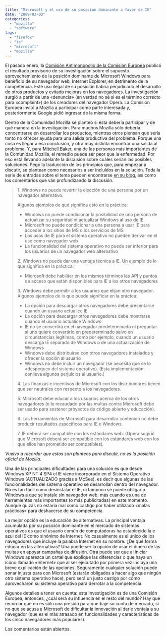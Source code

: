 ```yaml
---
title: "Microsoft y el uso de su posición dominante a favor de IE"
date: "2009-03-03"
categories: 
  - "mozilla"
  - "software"
tags: 
  - "firefox"
  - "ie"
  - "microsoft"
  - "mozilla"
---
```


El pasado enero, la [Comisión Antimonopolio de la Comisión Europea](http://www.mozilla-hispano.org/2009/02/13/257-la-comision-europea-anti-monopolio-microsoft-y-mozilla "Noticia en Mozilla hispano") publicó el resultado provisorio de su investigación sobre el supuesto aprovechamiento de la posición dominante de Microsoft Windows para beneficio de su navegador web, Internet Explorer, en detrimento de la competencia. Este uso ilegal de su posición habría perjudicado el desarrollo de otros productos y evitado mejoras en los navegadores. La investigación surgió a partir de una «denuncia» (en verdad no sé si es el término correcto para «complaint») de los creadores del navegador Opera. La Comisión Europea invitó a Mozilla a participar como parte interesada y, posteriormente Google pidió ingresar de la misma forma.

Dentro de la Comunidad Mozilla se planteó si ésta debería participar y de qué manera en la investigación. Para muchos Mozilla sólo debería concentrarse en desarrollar los productos, mientras otros piensan que sería tonto no ofrecer ayuda para una salida productiva del problema. Porque una cosa es llegar a esa conclusión, y otra muy distinta encontrar una salida al problema. Y, para [Mitchell Baker](http://blog.lizardwrangler.com/2009/02/24/ec-list-of-potential-principles/ "Blog de Mitchell Baker"), una de las personas más importantes de la Comunidad Mozilla, el remedio puede ser peor que la enfermedad. Por eso está llevando adelante la discusión sobre cuáles serían las posibles soluciones. Pego la traducción de los principios que, para empezar a discutir, se plantean como necesarios a ser incluídos en la solución. Toda la serie de entradas sobre el tema pueden encontrarse [en su blog](http://blog.lizardwrangler.com/2009/02/24/ec-list-of-potential-principles/ "Blog de Mitchell Baker"), así como los comentarios que van profundizando la discusión.

> 1\. Windows no puede revertir la elección de una persona por un navegador alternativo.
> 
> Algunos ejemplos de qué significa esto en la práctica:
> 
> - Windows no puede condicionar la posibilidad de una persona de actualizar su seguridad ni actualizar Windows al uso de IE
> - Microsoft no puede condicionar a una persona a usar IE para acceder a los sitios de MS o los servicios de MS
> - Los usos de IE para el sistema operativo no pueden derivar en el uso como navegador web
> - La funcionalidad del sistema operativo no puede ser inferior para los usuarios de un navegador web alternativo
> 
> 2\. Windows no puede dar una ventaja técnica a IE. Un ejemplo de lo que significa en la práctica:
> 
> - Microsoft debe habilitar en los mismos términos las API y puntos de acceso que están disponibles para IE a los otros navegadores
> 
> 3\. Windows debe permitir a los usuarios que elijan otro navegador. Algunos ejemplos de lo que puede significar en la práctca:
> 
> - La opción para descargar otros navegadores debe presentarse cuando un usuario actualice IE
> - La opción para descargar otros navegadores debe mostrarse cuando el usuario actualice Windows
> - IE no se convertirá en el navegador predeterminado ni preguntar si uno quiere convertirlo en predeterminado salvo en circunstancias legítimas, como por ejemplo, cuando un usuario descarga IE separado de Windows o de una actualización de Windows
> - Windows debe distribuirse con otros navegadores instalados y ofrecer la opción al usuario
> - Windows no debe incluir un navegador (se necesita que se lo «despegue» del sistema operativo). (Esta implementación conlleva algunos perjuicios al usuario.)
> 
> 4\. Las finanzas e incentivos de Microsoft con los distribuidores tienen que ser neutrales con respecto a los navegadores.
> 
> 5\. Microsoft debe educar a los usuarios acerca de los otros navegadores (o lo recaudado por las multas contra Microsoft debe ser usado para sostener proyectos de código abierto y educación).
> 
> 6\. Las herramientas de Microsoft para desarrollar contenido no debe producir resultados específicos para IE o Windows.
> 
> 7\. IE deberá ser compatible con los estándares web. (Opera sugirió que Microsoft deberá ser compatible con los estándares web con los que ellos han prometido ser compatibles).

_Vuelvo a recordar que estos son planteos para discutir, no es la posición oficial de Mozilla._

Una de las principales dificultades para una solución es que desde Windows XP NT 4 SP4 el IE viene incorporado en el Sistema Operativo Windows (ACTUALIZADO gracias a McSee), es decir que algunas de las funcionalidades del sistema operativo se desarrollan dentro del navegador. No es tan fácil como desinstalar el IE, ni tampoco se puede obligar a Windows a que se instale sin navegador web, más cuando es una de herramientas más importantes (o más publicitadas) en este momento. Aunque quizás no estaría mal como castigo por haber utilizado «malas prácticas» para deshacerse de su competencia.

La mejor opción es la educación de alternativas. La principal ventaja acumulada por su posición dominante en el mercado de sistemas operativos es que el usuario común de computadoras ha establecido la e azul del IE como sinónimo de Internet. No casualmente es el único de los navegadores que incluye la palabra Internet en su nombre. ¿De qué forma educar en las alternativas? Una puede ser la opción de usar el dinero de las multas en apoyar campañas de difusión. Otra puede ser que al iniciar Windows aparezca un cartel que explique las diferencias o que haya un icono llamado «Internet» que al ser ejecutado por primera vez incluya una breve explicación de las opciones. Seguramente cualquier solución puede sonar injusta para con Microsoft (estarán obligados a hacer algo que ningún otro sistema operativo hace), pero será un justo castigo por cómo aprovecharon su sistema operativo para derrotar a la competencia.

Algunos detalles a tener en cuenta: esta investigación es de una Comisión Europea, entonces, ¿cuál será su influencia en el resto del mundo? Hay que recordar que no es sólo una presión para que baje su cuota de mercado, si no que se acusa a Microsoft de dificultar la innovación al darle ventaja a su navegador (que es el más atrasado en funcionalidades y características de los cinco navegadores más populares).

Los comentarios están abiertos.
